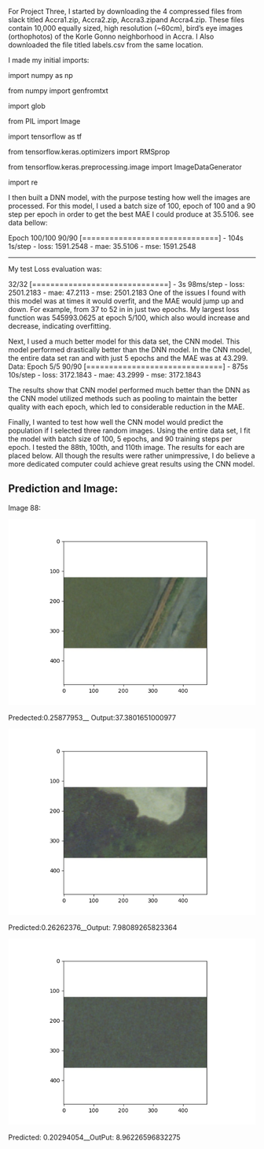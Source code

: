 For Project Three, I started by downloading the 4 compressed files from slack titled Accra1.zip, Accra2.zip, Accra3.zipand Accra4.zip.  These files contain 10,000 equally sized, high resolution (~60cm), bird’s eye images (orthophotos) of the Korle Gonno neighborhood in Accra. I Also downloaded the file titled labels.csv from the same location.  

I made my initial imports: 

import numpy as np

from numpy import genfromtxt

import glob

from PIL import Image

import tensorflow as tf

from tensorflow.keras.optimizers import RMSprop

from tensorflow.keras.preprocessing.image import ImageDataGenerator

import re


I then built a DNN model, with the purpose testing how well the images are processed.  For this model, I used a batch size of 100, epoch of 100 and a 90 step per epoch in order to get the best MAE I could produce at 35.5106. see data bellow:

Epoch 100/100
90/90 [==============================] - 104s 1s/step - loss: 1591.2548 - mae: 35.5106 - mse: 1591.2548 
___________________________________________________________________________
My test Loss evaluation was: 

32/32 [==============================] - 3s 98ms/step - loss: 2501.2183 - mae: 47.2113 - mse: 2501.2183
One of the issues I found with this model was at times it would overfit, and the MAE would jump up and down. For example, from 37 to 52 in in just two epochs. My largest loss function was 545993.0625 at epoch 5/100, which also would increase and decrease, indicating overfitting. 


Next, I used a much better model for this data set, the CNN model.  This model performed drastically better than the DNN model. In the CNN model, the entire data set ran and with just 5 epochs and the MAE was at 43.299.
Data: 
Epoch 5/5
90/90 [==============================] - 875s 10s/step - loss: 3172.1843 - mae: 43.2999 - mse: 3172.1843

The results show that CNN model performed much better than the DNN as the CNN model  utilized methods such as pooling to maintain the better quality with each epoch, which led to considerable reduction in the MAE.

Finally, I wanted to test how well the CNN model would predict the population if I selected three random images. Using the entire data set, I fit the model with batch size of 100, 5 epochs, and 90 training steps per epoch. I tested the 88th, 100th, and 110th image. The results for each are placed below. All though the results were rather unimpressive, I do believe a more dedicated computer could achieve great results using the CNN model.  

## Prediction and Image: 

Image 88:

![final_p3](https://github.com/Acejv21/Ace_Code/blob/master/final_p3.png?raw=true)

Predected:0.25877953__ Output:37.3801651000977


![Pic_p3_100](https://github.com/Acejv21/Ace_Code/blob/master/Pic_p3_100.png?raw=true)

Predicted:0.26262376__Output:  7.98089265823364

![final_3_110](https://github.com/Acejv21/Ace_Code/blob/master/Pic_3_110.png?raw=true)

Predicted: 0.20294054__OutPut: 8.96226596832275
